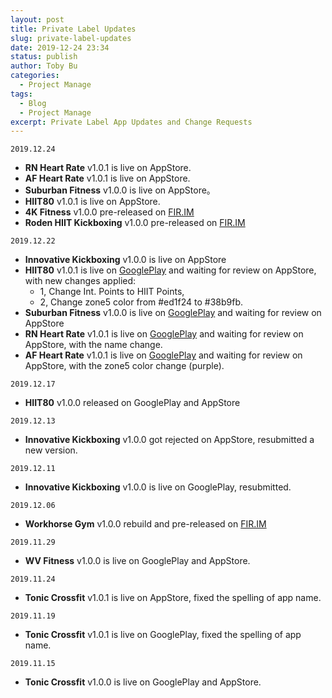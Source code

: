 ```yaml
---
layout: post
title: Private Label Updates
slug: private-label-updates
date: 2019-12-24 23:34
status: publish
author: Toby Bu
categories: 
  - Project Manage
tags: 
  - Blog
  - Project Manage
excerpt: Private Label App Updates and Change Requests
---
```


`2019.12.24`
- **RN Heart Rate** v1.0.1 is live on AppStore.
- **AF Heart Rate** v1.0.1 is live  on AppStore.
- **Suburban Fitness** v1.0.0 is live on AppStore。
- **HIIT80** v1.0.1 is live on AppStore.
- **4K Fitness** v1.0.0 pre-released on [FIR.IM][1]
- **Roden HIIT Kickboxing** v1.0.0 pre-released on [FIR.IM][2]

`2019.12.22`
- **Innovative Kickboxing** v1.0.0 is live on AppStore
- **HIIT80** v1.0.1 is live on [GooglePlay][3] and waiting for review on AppStore, with new changes applied: 
	- 1, Change Int. Points to HIIT Points, 
	- 2, Change zone5 color from #ed1f24 to #38b9fb.
- **Suburban Fitness** v1.0.0 is live on [GooglePlay][4] and waiting for review on AppStore
- **RN Heart Rate** v1.0.1 is live on [GooglePlay][5] and waiting for review on AppStore, with the name change.
- **AF Heart Rate** v1.0.1 is live on [GooglePlay][6] and waiting for review on AppStore, with the zone5 color change (purple).

`2019.12.17`
- **HIIT80** v1.0.0 released on GooglePlay and AppStore

`2019.12.13`
- **Innovative Kickboxing** v1.0.0 got rejected on AppStore, resubmitted a new version.

`2019.12.11`
- **Innovative Kickboxing** v1.0.0 is live on GooglePlay, resubmitted.

`2019.12.06`
- **Workhorse Gym** v1.0.0 rebuild and pre-released on [FIR.IM][7]

`2019.11.29`
- **WV Fitness** v1.0.0 is live on GooglePlay and AppStore.

`2019.11.24`
- **Tonic Crossfit** v1.0.1 is live on AppStore, fixed the spelling of app name.

`2019.11.19`
- **Tonic Crossfit** v1.0.1 is live on GooglePlay, fixed the spelling of app name.

`2019.11.15`
- **Tonic Crossfit** v1.0.0 is live on GooglePlay and AppStore.  

[1]:	https://fir.im/4kfitness
[2]:	https://fir.im/roden
[3]:	https://play.google.com/store/apps/details?id=net.ncitglobal.hiit80
[4]:	https://play.google.com/store/apps/details?id=net.ncitglobal.suburbanfitness
[5]:	https://play.google.com/store/apps/details?id=net.ncitglobal.ridenation
[6]:	https://play.google.com/store/apps/details?id=net.ncitglobal.afheartrate
[7]:	https://fir.im/workhorse